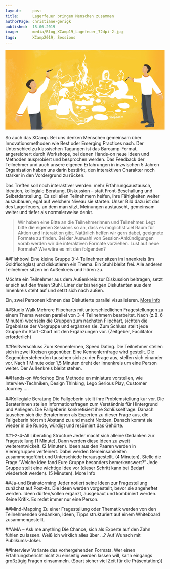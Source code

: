 ```yaml
---
layout:     post
title:      Lagerfeuer bringen Menschen zusammen
authorPage: christiane-gerigk
published:  18.06.2019
image:      media/Blog_XCamp19_Lagefeuer_72dpi-2.jpg
tags:       XCamp2019, Sessions
---
```


![Lagerfeuer](/media/Blog_XCamp19_Lagefeuer_72dpi-2.jpg)

So auch das XCamp. Bei uns denken Menschen gemeinsam über Innovationsmethoden wie Best oder Emerging Practices nach. Der Unterschied zu klassischen Tagungen ist das Barcamp-Format, angereichert durch Workshops, bei denen Hands-on neue Ideen und Methoden ausprobiert und besprochen werden. Das Feedback der Teilnehmer und auch unsere eigenen Erfahrungen in inzwischen 5 Jahren Organisation haben uns darin bestärkt, den interaktiven Charakter noch stärker in den Vordergrund zu rücken.

Das Treffen soll noch interaktiver werden: mehr Erfahrungsaustausch, Ideation, kollegiale Beratung, Diskussion – statt Front-Beschallung und Selbstdarstellung. Es soll allen Teilnehmern helfen, ihre Fähigkeiten weiter auszubauen, egal auf welchem Niveau sie starten. Unser Bild dazu ist das des Lagerfeuers, an dem man sitzt, Meinungen austauscht, gemeinsam weiter und tiefer als normalerweise denkt.

> Wir haben eine Bitte an die Teilnehmerinnen und Teilnehmer. Legt bitte die eigenen Sessions so an, dass es möglichst viel Raum für Aktion und Interaktion gibt. Natürlich helfen wir gern dabei, geeignete Formate zu finden. Bei der Auswahl von Session-Ankündigungen vorab werden wir die interaktiven Formate vorziehen. Lust auf neue Formate? Wie wäre es mit den folgenden?

##Fishbowl
Eine kleine Gruppe 3-4 Teilnehmer sitzen im Innenkreis (im Goldfischglas) und diskutieren ein Thema. Ein Stuhl bleibt frei. Alle anderen Teilnehmer sitzen im Außenkreis und hören zu.

Möchte ein Teilnehmer aus dem Außenkreis zur Diskussion beitragen, setzt er sich auf den freien Stuhl. Einer der bisherigen Diskutanten aus dem Innenkreis steht auf und setzt sich nach außen.

Ein, zwei Personen können das Diskutierte parallel visualisieren. [More Info](https://de.wikipedia.org/wiki/Fishbowl_%28Diskussionsmethode%29)

##Studio Walk
Mehrere Flipcharts mit unterschiedlichen Fragestellungen zu einem Thema werden parallel von 3-4 Teilnehmern bearbeitet. Nach (z.B. 6 Minuten) wechseln die Gruppen zum nächsten Flipchart, sichten die Ergebnisse der Vorgruppe und ergänzen sie. Zum Schluss stellt jede Gruppe ihr Start-Chart mit den Ergänzungen vor. (Zeitgeber, Facilitator erforderlich)

##Reißverschluss
Zum Kennenlernen, Speed Dating. Die Teilnehmer stellen sich in zwei Kreisen gegenüber. Eine Kennenlernfrage wird gestellt. Die Gegenüberstehenden tauschen sich zu der Frage aus, stellen sich einander vor. Nach 1 Minute oder 1,5 Minuten dreht der Innenkreis um eine Person weiter. Der Außenkreis bleibt stehen.

##Hands-on Workshop
Eine Methode en miniature vorstellen, wie Interview-Techniken, Design Thinking, Lego Serious Play, Customer Journey ….

##Kollegiale Beratung
Die Fallgeberin stellt ihre Problemstellung kur vor. Die Beraterinnen stellen Informationsfragen zum Verständnis für Hintergrund und Anliegen. Die Fallgeberin konkretisiert ihre Schlüsselfrage. Danach tauschen sich die Beraterinnen als Experten zu dieser Frage aus, die Fallgeberin hört mit Abstand zu und macht Notizen. Danach kommt sie wieder in die Runde, würdigt und resümiert das Gehörte.

##1-2-4-All Liberating Structure
Jeder macht sich alleine Gedanken zur Fragestellung (1 Minute), Dann werden diese Ideen zu zweit weiterentwickelt. (2 Minuten). Ideen aus den Paaren werden in Vierergruppen verfeinert. Dabei werden Gemeinsamkeiten zusammengeführt und Unterschiede herausgestellt. (4 Minuten). Stelle die Frage “Welche Idee fand Eure Gruppe besonders bemerkenswert?” Jede Gruppe stellt eine wichtige Idee vor (dieser Schritt kann bei Bedarf wiederholt werden). (5 Minuten).  More Info

##Ja-und Brainstorming
Jeder notiert seine Ideen zur Fragestellung zunächst auf Post-its. Die Ideen werden vorgestellt, bevor sie angeheftet werden. Ideen dürfen/sollen ergänzt, ausgebaut und kombiniert werden. Keine Kritik. Es redet immer nur eine Person.

##Mind-Mapping
Zu einer Fragestellung oder Thematik werden von den Teilnehmenden Gedanken, Ideen, Tipps strukturiert auf einem Whiteboard zusammengestellt.

##AMA – Ask me anything
Die Chance, sich als Experte auf den Zahn fühlen zu lassen. Weiß ich wirklich alles über …? Auf Wunsch mit Publikums-Joker.

##Interview
Variante des vorhergehenden Formats. Wer einen Erfahrungsbericht nicht zu einseitig werden lassen will, kann eingangs großzügig Fragen einsammeln. (Spart sicher viel Zeit für die Präsentation;))
